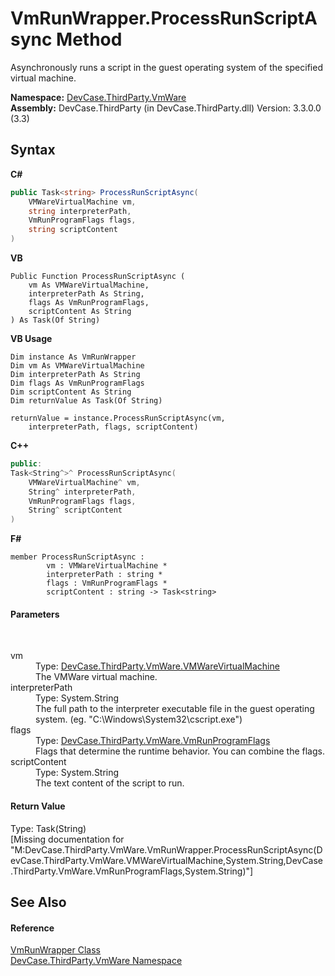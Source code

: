 # VmRunWrapper.ProcessRunScriptAsync Method 
 

Asynchronously runs a script in the guest operating system of the specified virtual machine.

**Namespace:**&nbsp;<a href="N_DevCase_ThirdParty_VmWare">DevCase.ThirdParty.VmWare</a><br />**Assembly:**&nbsp;DevCase.ThirdParty (in DevCase.ThirdParty.dll) Version: 3.3.0.0 (3.3)

## Syntax

**C#**<br />
``` C#
public Task<string> ProcessRunScriptAsync(
	VMWareVirtualMachine vm,
	string interpreterPath,
	VmRunProgramFlags flags,
	string scriptContent
)
```

**VB**<br />
``` VB
Public Function ProcessRunScriptAsync ( 
	vm As VMWareVirtualMachine,
	interpreterPath As String,
	flags As VmRunProgramFlags,
	scriptContent As String
) As Task(Of String)
```

**VB Usage**<br />
``` VB Usage
Dim instance As VmRunWrapper
Dim vm As VMWareVirtualMachine
Dim interpreterPath As String
Dim flags As VmRunProgramFlags
Dim scriptContent As String
Dim returnValue As Task(Of String)

returnValue = instance.ProcessRunScriptAsync(vm, 
	interpreterPath, flags, scriptContent)
```

**C++**<br />
``` C++
public:
Task<String^>^ ProcessRunScriptAsync(
	VMWareVirtualMachine^ vm, 
	String^ interpreterPath, 
	VmRunProgramFlags flags, 
	String^ scriptContent
)
```

**F#**<br />
``` F#
member ProcessRunScriptAsync : 
        vm : VMWareVirtualMachine * 
        interpreterPath : string * 
        flags : VmRunProgramFlags * 
        scriptContent : string -> Task<string> 

```


#### Parameters
&nbsp;<dl><dt>vm</dt><dd>Type: <a href="T_DevCase_ThirdParty_VmWare_VMWareVirtualMachine">DevCase.ThirdParty.VmWare.VMWareVirtualMachine</a><br />The VMWare virtual machine.</dd><dt>interpreterPath</dt><dd>Type: System.String<br />The full path to the interpreter executable file in the guest operating system. (eg. "C:\Windows\System32\cscript.exe")</dd><dt>flags</dt><dd>Type: <a href="T_DevCase_ThirdParty_VmWare_VmRunProgramFlags">DevCase.ThirdParty.VmWare.VmRunProgramFlags</a><br />Flags that determine the runtime behavior. You can combine the flags.</dd><dt>scriptContent</dt><dd>Type: System.String<br />The text content of the script to run.</dd></dl>

#### Return Value
Type: Task(String)<br />\[Missing <returns> documentation for "M:DevCase.ThirdParty.VmWare.VmRunWrapper.ProcessRunScriptAsync(DevCase.ThirdParty.VmWare.VMWareVirtualMachine,System.String,DevCase.ThirdParty.VmWare.VmRunProgramFlags,System.String)"\]

## See Also


#### Reference
<a href="T_DevCase_ThirdParty_VmWare_VmRunWrapper">VmRunWrapper Class</a><br /><a href="N_DevCase_ThirdParty_VmWare">DevCase.ThirdParty.VmWare Namespace</a><br />